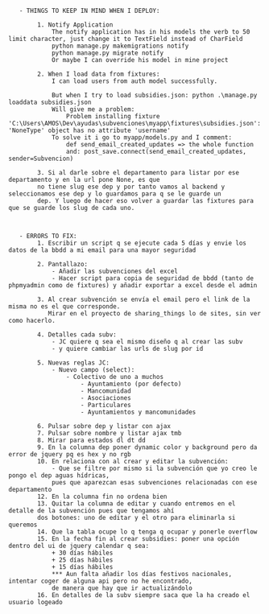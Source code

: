 
       - THINGS TO KEEP IN MIND WHEN I DEPLOY:

            1. Notify Application
                The notify application has in his models the verb to 50 limit character, just change it to TextField instead of CharField
                python manage.py makemigrations notify
                python manage.py migrate notify
                Or maybe I can override his model in mine project

            2. When I load data from fixtures:
                I can load users from auth model successfully.

                But when I try to load subsidies.json: python .\manage.py loaddata subsidies.json
                Will give me a problem:
                    Problem installing fixture 'C:\Users\AMOS\Dev\ayudas\subvenciones\myapp\fixtures\subsidies.json': 'NoneType' object has no attribute 'username'
                To solve it i go to myapp/models.py and I comment:
                    def send_email_created_updates => the whole function
                    and: post_save.connect(send_email_created_updates, sender=Subvencion)

            3. Si al darle sobre el departamento para listar por ese departamento y en la url pone None, es que
            no tiene slug ese dep y por tanto vamos al backend y seleccionamos ese dep y lo guardamos para q se le guarde un
            dep. Y luego de hacer eso volver a guardar las fixtures para que se guarde los slug de cada uno.



       - ERRORS TO FIX:
            1. Escribir un script q se ejecute cada 5 días y envie los datos de la bbdd a mi email para una mayor seguridad

            2. Pantallazo:
                - Añadir las subvenciones del excel
                - Hacer script para copia de seguridad de bbdd (tanto de phpmyadmin como de fixtures) y añadir exportar a excel desde el admin

            3. Al crear subvención se envía el email pero el link de la misma no es el que corresponde.
               Mirar en el proyecto de sharing_things lo de sites, sin ver como hacerlo.

            4. Detalles cada subv:
                - JC quiere q sea el mismo diseño q al crear las subv
                - y quiere cambiar las urls de slug por id

            5. Nuevas reglas JC:
                - Nuevo campo (select):
                    - Colectivo de uno a muchos
                        - Ayuntamiento (por defecto)
                        - Mancomunidad
                        - Asociaciones
                        - Particulares
                        - Ayuntamientos y mancomunidades

            6. Pulsar sobre dep y listar con ajax
            7. Pulsar sobre nombre y listar ajax tmb
            8. Mirar para estados dl dt dd
            9. En la columna dep poner dynamic color y background pero da error de jquery pq es hex y no rgb
            10. En relaciona con al crear y editar la subvención:
                - Que se filtre por mismo si la subvención que yo creo le pongo el dep aguas hídricas,
                pues que aparezcan esas subvenciones relacionadas con ese departamento
            12. En la columna fin no ordena bien
            13. Quitar la columna de editar y cuando entremos en el detalle de la subvención pues que tengamos ahí
            dos botones: uno de editar y el otro para eliminarla si queremos
            14. Que la tabla ocupe lo q tenga q ocupar y ponerle overflow
            15. En la fecha fin al crear subsidies: poner una opción dentro del ui de jquery calendar q sea:
                + 30 días hábiles
                + 25 días hábiles
                + 15 días hábiles
                *** Aun falta añadir los días festivos nacionales, intentar coger de alguna api pero no he encontrado,
                de manera que hay que ir actualizándolo
            16. En detalles de la subv siempre saca que la ha creado el usuario logeado
